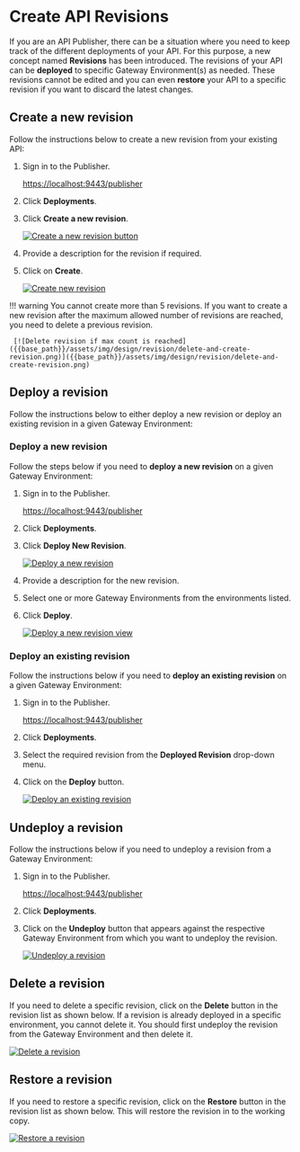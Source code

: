 # Create API Revisions

If you are an API Publisher, there can be a situation where you need to keep track of the different deployments of your API. For this purpose, a new concept named **Revisions** has been introduced. The revisions of your API can be **deployed** to specific Gateway Environment(s) as needed. These revisions cannot be edited and you can even **restore** your API to a specific revision if you want to discard the latest changes.

## Create a new revision

Follow the instructions below to create a new revision from your existing API:

1.  Sign in to the Publisher.

     [https://localhost:9443/publisher](https://localhost:9443/publisher)

2.  Click **Deployments**.
3.  Click **Create a new revision**.

     [![Create a new revision button]({{base_path}}/assets/img/design/revision/create-new-revision-button.png)]({{base_path}}/assets/img/design/revision/create-new-revision-button.png)

4.  Provide a description for the revision if required.
5.  Click on **Create**.

     [![Create new revision]({{base_path}}/assets/img/design/revision/create-revision.png)]({{base_path}}/assets/img/design/revision/create-revision.png)

!!! warning
    You cannot create more than 5 revisions. If you want to create a new revision after the maximum allowed number of revisions are reached, you need to delete a previous revision.

     [![Delete revision if max count is reached]({{base_path}}/assets/img/design/revision/delete-and-create-revision.png)]({{base_path}}/assets/img/design/revision/delete-and-create-revision.png)

## Deploy a revision

Follow the instructions below to either deploy a new revision or deploy an existing revision in a given Gateway Environment:

### Deploy a new revision

Follow the steps below if you need to **deploy a new revision** on a given Gateway Environment:

1. Sign in to the Publisher.

     [https://localhost:9443/publisher](https://localhost:9443/publisher)

2. Click **Deployments**.

3. Click **Deploy New Revision**.

     [![Deploy a new revision]({{base_path}}/assets/img/design/revision/deploy-new-revision.png)]({{base_path}}/assets/img/design/revision/deploy-new-revision.png)

4. Provide a description for the new revision.
5. Select one or more Gateway Environments from the environments listed.
6. Click **Deploy**.

     [![Deploy a new revision view]({{base_path}}/assets/img/design/revision/deploy-new-revision-example.png)]({{base_path}}/assets/img/design/revision/deploy-new-revision-example.png)

### Deploy an existing revision

Follow the instructions below if you need to **deploy an existing revision** on a given Gateway Environment:

1. Sign in to the Publisher.

     [https://localhost:9443/publisher](https://localhost:9443/publisher)

2. Click **Deployments**.
3. Select the required revision from the **Deployed Revision** drop-down menu.
4. Click on the **Deploy** button.

     [![Deploy an existing revision]({{base_path}}/assets/img/design/revision/deploy-existing-revision.png)]({{base_path}}/assets/img/design/revision/deploy-existing-revision.png)

## Undeploy a revision

Follow the instructions below if you need to undeploy a revision from a Gateway Environment:

1. Sign in to the Publisher.

     [https://localhost:9443/publisher](https://localhost:9443/publisher)

2. Click **Deployments**.
3. Click on the **Undeploy** button that appears against the respective Gateway Environment from which you want to undeploy the revision.

     [![Undeploy a revision]({{base_path}}/assets/img/design/revision/undeploy-revision.png)]({{base_path}}/assets/img/design/revision/undeploy-revision.png)

## Delete a revision

If you need to delete a specific revision, click on the **Delete** button in the revision list as shown below. If a revision is already deployed in a specific environment, you cannot delete it. You should first undeploy the revision from the Gateway Environment and then delete it.

[![Delete a revision]({{base_path}}/assets/img/design/revision/delete-revision.png)]({{base_path}}/assets/img/design/revision/delete-revision.png)

## Restore a revision

If you need to restore a specific revision, click on the **Restore** button in the revision list as shown below. This will restore the revision in to the working copy.

[![Restore a revision]({{base_path}}/assets/img/design/revision/restore-revision.png)]({{base_path}}/assets/img/design/revision/restore-revision.png)
